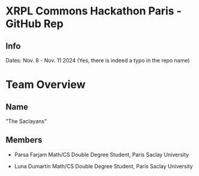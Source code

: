 # XRPL Commons Hackathon Paris - GitHub Rep
## Info 
Dates: Nov. 8 - Nov. 11 2024
(Yes, there is indeed a typo in the repo name)

# Team Overview 
## Name
"The Saclayans"

## Members 
- Parsa Farjam
Math/CS Double Degree Student, Paris Saclay University

- Luna Dumartin
Math/CS Double Degree Student, Paris Saclay University
